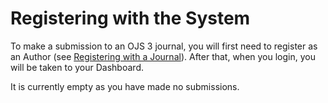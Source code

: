 # Registering with the System

To make a submission to an OJS 3 journal, you will first need to register as an Author (see [Registering with a Journal](registering_with_a_journal.md)). After that, when you login, you will be taken to your Dashboard. 

It is currently empty as you have made no submissions.

